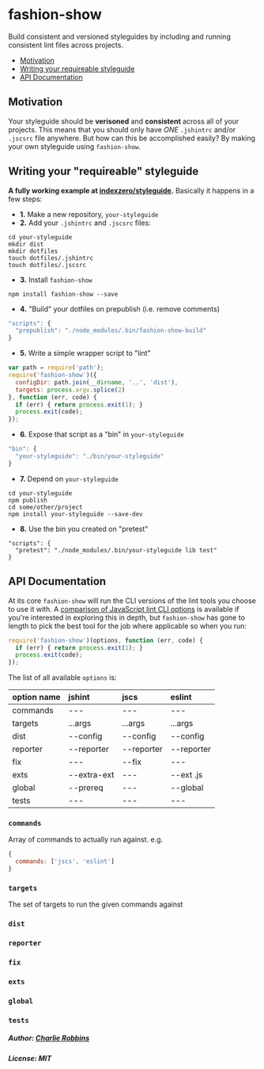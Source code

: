 # fashion-show

Build consistent and versioned styleguides by including and running consistent lint files across projects.

- [Motivation](#motivation)
- [Writing your requireable styleguide](#writing-your-requireable-styleguide)
- [API Documentation](#api-documentation)

## Motivation

Your styleguide should be **verisoned** and **consistent** across all of your projects. This means that you should only have _ONE_ `.jshintrc` and/or `.jscsrc` file anywhere. But how can this be accomplished easily? By making your own styleguide using `fashion-show`.

## Writing your "requireable" styleguide

**A fully working example at [indexzero/styleguide](https://github.com/indexzero/styleguide).** Basically it happens in a few steps:

- **1.** Make a new repository, `your-styleguide`
- **2.** Add your `.jshintrc` and `.jscsrc` files:
```
cd your-styleguide
mkdir dist
mkdir dotfiles
touch dotfiles/.jshintrc
touch dotfiles/.jscsrc
```
- **3.** Install `fashion-show`
```
npm install fashion-show --save
```
- **4.** "Build" your dotfiles on prepublish (i.e. remove comments)
``` js
"scripts": {
  "prepublish": "./node_modules/.bin/fashion-show-build"
}
```
- **5.** Write a simple wrapper script to "lint"
``` js
var path = require('path');
require('fashion-show')({
  configDir: path.join(__dirname, '..', 'dist'),
  targets: process.argv.splice(2)
}, function (err, code) {
  if (err) { return process.exit(1); }
  process.exit(code);
});
```
- **6.** Expose that script as a "bin" in `your-styleguide`
``` js
"bin": {
  "your-styleguide": "./bin/your-styleguide"
}
```
- **7.** Depend on `your-styleguide`
```
cd your-styleguide
npm publish
cd some/other/project
npm install your-styleguide --save-dev
```
- **8.** Use the bin you created on "pretest"
```
"scripts": {
  "pretest": "./node_modules/.bin/your-styleguide lib test"
}
```

## API Documentation

At its core `fashion-show` will run the CLI versions of the lint tools you choose to use it with. A [comparison of JavaScript lint CLI options](COMMANDS.md) is available if you're interested in exploring this in depth, but `fashion-show` has gone to length to pick the best tool for the job where applicable so when you run:

``` js
require('fashion-show')(options, function (err, code) {
  if (err) { return process.exit(1); }
  process.exit(code);
});
```

The list of all available `options` is:

| option name | jshint      | jscs       | eslint     |
|:------------|:------------|:-----------|:-----------|
| commands    | ---         | ---        | ---        |
| targets     | ...args     | ...args    | ...args    |
| dist        | --config    | --config   | --config   |
| reporter    | --reporter  | --reporter | --reporter |
| fix         | ---         | --fix      | ---        |
| exts        | --extra-ext | ---        | --ext .js  |
| global      | --prereq    | ---        | --global   |
| tests       | ---         | ---        | ---        |

### `commands`

Array of commands to actually run against. e.g.

``` js
{
  commands: ['jscs', 'eslint']
}
```

### `targets`

The set of targets to run the given commands against

### `dist`

### `reporter`

### `fix`

### `exts`

### `global`

### `tests`


##### Author: [Charlie Robbins](charlie.robbins@gmail.com)
##### License: MIT
